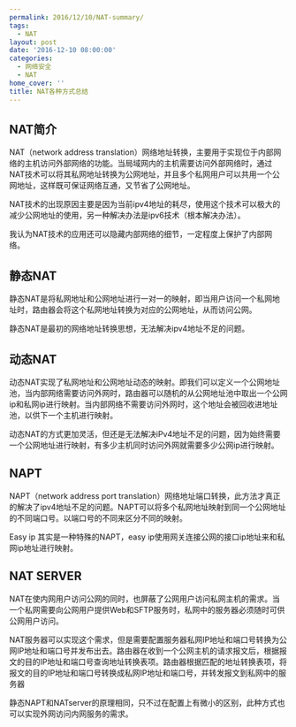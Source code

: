 ```yaml
---
permalink: 2016/12/10/NAT-summary/
tags:
  - NAT
layout: post
date: '2016-12-10 08:00:00'
categories:
  - 网络安全
  - NAT
home_cover: ''
title: NAT各种方式总结
---
```


## NAT简介


NAT（network address  translation）网络地址转换，主要用于实现位于内部网络的主机访问外部网络的功能。当局域网内的主机需要访问外部网络时，通过NAT技术可以将其私网地址转换为公网地址，并且多个私网用户可以共用一个公网地址，这样既可保证网络互通，又节省了公网地址。


NAT技术的出现原因主要是因为当前ipv4地址的耗尽，使用这个技术可以极大的减少公网地址的使用，另一种解决办法是ipv6技术（根本解决办法）。


我认为NAT技术的应用还可以隐藏内部网络的细节，一定程度上保护了内部网络。


## 静态NAT


静态NAT是将私网地址和公网地址进行一对一的映射，即当用户访问一个私网地址时，路由器会将这个私网地址转换为对应的公网地址，从而访问公网。


静态NAT是最初的网络地址转换思想，无法解决ipv4地址不足的问题。


## 动态NAT


动态NAT实现了私网地址和公网地址动态的映射。即我们可以定义一个公网地址池，当内部网络需要访问外网时，路由器可以随机的从公网地址池中取出一个公网ip和私网ip进行映射。当内部网络不需要访问外网时，这个地址会被回收进地址池，以供下一个主机进行映射。


动态NAT的方式更加灵活，但还是无法解决iPv4地址不足的问题，因为始终需要一个公网地址进行映射，有多少主机同时访问外网就需要多少公网ip进行映射。


## NAPT


NAPT（network address port translation）网络地址端口转换，此方法才真正的解决了ipv4地址不足的问题。NAPT可以将多个私网地址映射到同一个公网地址的不同端口号。以端口号的不同来区分不同的映射。


Easy ip 其实是一种特殊的NAPT，easy ip使用网关连接公网的接口ip地址来和私网ip地址进行映射。


## NAT SERVER


NAT在使内网用户访问公网的同时，也屏蔽了公网用户访问私网主机的需求。当一个私网需要向公网用户提供Web和SFTP服务时，私网中的服务器必须随时可供公网用户访问。


NAT服务器可以实现这个需求，但是需要配置服务器私网IP地址和端口号转换为公网IP地址和端口号并发布出去。路由器在收到一个公网主机的请求报文后，根据报文的目的IP地址和端口号查询地址转换表项。路由器根据匹配的地址转换表项，将报文的目的IP地址和端口号转换成私网IP地址和端口号，并转发报文到私网中的服务器


静态NAPT和NATserver的原理相同，只不过在配置上有微小的区别，此种方式也可以实现外网访问内网服务的需求。

